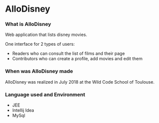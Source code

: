 # AlloDisney

### What is AlloDisney
Web application that lists disney movies.

One interface for 2 types of users:
* Readers who can consult the list of films and their page
* Contributors who can create a profile, add movies and edit them

### When was AlloDisney made
AlloDisney was realized in July 2018 at the Wild Code School of Toulouse.

### Language used and Environment
* JEE
* Intellij Idea
* MySql
